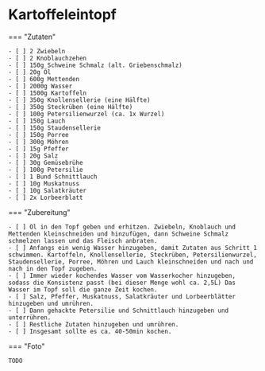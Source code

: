 # Kartoffeleintopf

=== "Zutaten"

    - [ ] 2 Zwiebeln
    - [ ] 2 Knoblauchzehen
    - [ ] 150g Schweine Schmalz (alt. Griebenschmalz)
    - [ ] 20g Öl
    - [ ] 600g Mettenden
    - [ ] 2000g Wasser
    - [ ] 1500g Kartoffeln
    - [ ] 350g Knollensellerie (eine Hälfte)
    - [ ] 350g Steckrüben (eine Hälfte)
    - [ ] 100g Petersilienwurzel (ca. 1x Wurzel)
    - [ ] 150g Lauch
    - [ ] 150g Staudensellerie
    - [ ] 150g Porree
    - [ ] 300g Möhren
    - [ ] 15g Pfeffer
    - [ ] 20g Salz
    - [ ] 30g Gemüsebrühe
    - [ ] 100g Petersilie
    - [ ] 1 Bund Schnittlauch
    - [ ] 10g Muskatnuss
    - [ ] 10g Salatkräuter
    - [ ] 2x Lorbeerblatt

=== "Zubereitung"

    - [ ] Öl in den Topf geben und erhitzen. Zwiebeln, Knoblauch und Mettenden kleinschneiden und hinzufügen, dann Schweine Schmalz schmelzen lassen und das Fleisch anbraten.
    - [ ] Anfangs ein wenig Wasser hinzugeben, damit Zutaten aus Schritt 1 schwimmen. Kartoffeln, Knollensellerie, Steckrüben, Petersilienwurzel, Staudensellerie, Porree, Möhren und Lauch kleinschneiden und nach und nach in den Topf zugeben.
    - [ ] Immer wieder kochendes Wasser vom Wasserkocher hinzugeben, sodass die Konsistenz passt (bei dieser Menge wohl ca. 2,5L) Das Wasser im Topf soll die ganze Zeit kochen.
    - [ ] Salz, Pfeffer, Muskatnuss, Salatkräuter und Lorbeerblätter hinzugeben und umrühren.
    - [ ] Dann gehackte Petersilie und Schnittlauch hinzugeben und unterrühren.
    - [ ] Restliche Zutaten hinzugeben und umrühren.
    - [ ] Insgesamt sollte es ca. 40-50min kochen.

=== "Foto"

    TODO
